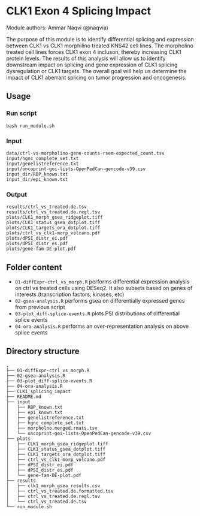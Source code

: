 # CLK1 Exon 4 Splicing Impact

Module authors: Ammar Naqvi (@naqvia)

The purpose of this module is to identify differential splicing and expression between CLK1 vs CLK1 morphilino treated KNS42 cell lines. The morpholino treated cell lines forces CLK1 exon 4 incluson, thereby increasing CLK1 protein levels. The results of this analysis will allow us to identify downstream impact on splicing and gene expression of CLK1 splicing dysregulation or CLK1 targets. The overall goal will help us determine the impact of CLK1 aberrant splicing on tumor progression and oncogenesis.



## Usage
### Run script
```
bash run_module.sh
```

### Input
```
data/ctrl-vs-morpholino-gene-counts-rsem-expected_count.tsv
input/hgnc_complete_set.txt
input/genelistreference.txt
input/oncoprint-goi-lists-OpenPedCan-gencode-v39.csv
input_dir/RBP_known.txt
input_dir/epi_known.txt
```

### Output
```
results/ctrl_vs_treated.de.tsv
results/ctrl_vs_treated.de.regl.tsv
plots/CLK1_morph_gsea_ridgeplot.tiff
plots/CLK1_status_gsea_dotplot.tiff
plots/CLK1_targets_ora_dotplot.tiff
plots/ctrl_vs_clk1-morp_volcano.pdf
plots/dPSI_distr_ei.pdf
plots/dPSI_distr_es.pdf
plots/gene-fam-DE-plot.pdf
```

## Folder content
* `01-diffExpr-ctrl_vs_morph.R` performs differential expression analysis on ctrl vs treated cells using DESeq2. It also subsets based on genes of interests (transcription factors, kinases, etc)
* `02-gsea-analysis.R` performs gsea on differentially expressed genes from previous script
* `03-plot_diff-splice-events.R` plots PSI distributions of differential splice events
* `04-ora-analysis.R` performs an over-representation analysis on above splice events

## Directory structure
```
.
├── 01-diffExpr-ctrl_vs_morph.R
├── 02-gsea-analysis.R
├── 03-plot_diff-splice-events.R
├── 04-ora-analysis.R
├── CLK1_splicing_impact
├── README.md
├── input
│   ├── RBP_known.txt
│   ├── epi_known.txt
│   ├── genelistreference.txt
│   ├── hgnc_complete_set.txt
│   ├── morpholno.merged.rmats.tsv
│   └── oncoprint-goi-lists-OpenPedCan-gencode-v39.csv
├── plots
│   ├── CLK1_morph_gsea_ridgeplot.tiff
│   ├── CLK1_status_gsea_dotplot.tiff
│   ├── CLK1_targets_ora_dotplot.tiff
│   ├── ctrl_vs_clk1-morp_volcano.pdf
│   ├── dPSI_distr_ei.pdf
│   ├── dPSI_distr_es.pdf
│   └── gene-fam-DE-plot.pdf
├── results
│   ├── clk1_morph_gsea_results.csv
│   ├── ctrl_vs_treated.de.formatted.tsv
│   ├── ctrl_vs_treated.de.regl.tsv
│   └── ctrl_vs_treated.de.tsv
└── run_module.sh
```
